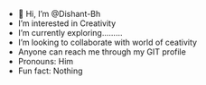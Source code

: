 - 👋 Hi, I’m @Dishant-Bh
-    I’m interested in Creativity
-    I’m currently exploring......... 
-    I’m looking to collaborate with world of ceativity
-    Anyone can reach me through my GIT profile
-    Pronouns: Him
-    Fun fact: Nothing

<!---
Dishant-Bh/Dishant-Bh is a ✨ special ✨ repository because its `README.md` (this file) appears on your GitHub profile.
You can click the Preview link to take a look at your changes.
--->
